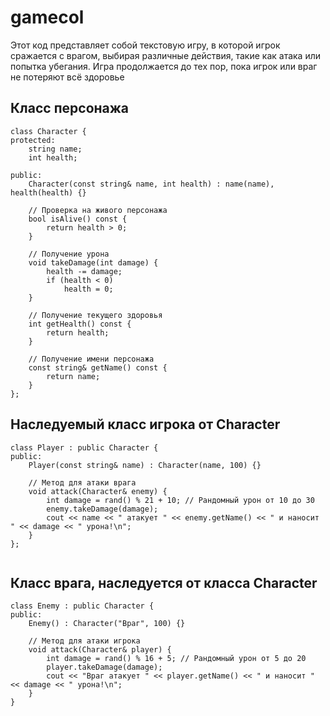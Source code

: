 # gamecol
Этот код представляет собой текстовую игру, в которой игрок сражается с врагом, выбирая различные действия, такие как атака или попытка убегания. Игра продолжается до тех пор, пока игрок или враг не потеряют всё здоровье

## Класс персонажа
```
class Character {
protected:
    string name;
    int health;

public:
    Character(const string& name, int health) : name(name), health(health) {}

    // Проверка на живого персонажа
    bool isAlive() const {
        return health > 0;
    }

    // Получение урона
    void takeDamage(int damage) {
        health -= damage;
        if (health < 0)
            health = 0;
    }

    // Получение текущего здоровья
    int getHealth() const {
        return health;
    }

    // Получение имени персонажа
    const string& getName() const {
        return name;
    }
};
```
## Наследуемый класс игрока от Character
```
class Player : public Character {
public:
    Player(const string& name) : Character(name, 100) {}

    // Метод для атаки врага
    void attack(Character& enemy) {
        int damage = rand() % 21 + 10; // Рандомный урон от 10 до 30
        enemy.takeDamage(damage);
        cout << name << " атакует " << enemy.getName() << " и наносит " << damage << " урона!\n";
    }
};


```
## Класс врага, наследуется от класса Character
```
class Enemy : public Character {
public:
    Enemy() : Character("Враг", 100) {}

    // Метод для атаки игрока
    void attack(Character& player) {
        int damage = rand() % 16 + 5; // Рандомный урон от 5 до 20
        player.takeDamage(damage);
        cout << "Враг атакует " << player.getName() << " и наносит " << damage << " урона!\n";
    }
}
```
